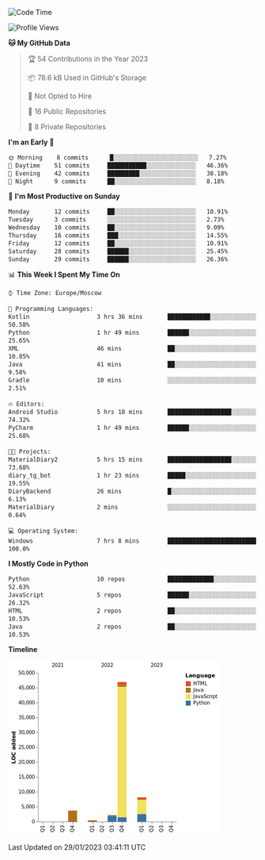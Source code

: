 <!--START_SECTION:waka-->
![Code Time](http://img.shields.io/badge/Code%20Time-7%20hrs%208%20mins-blue)

![Profile Views](http://img.shields.io/badge/Profile%20Views-70-blue)

**🐱 My GitHub Data** 

> 🏆 54 Contributions in the Year 2023
 > 
> 📦 78.6 kB Used in GitHub's Storage 
 > 
> 🚫 Not Opted to Hire
 > 
> 📜 16 Public Repositories 
 > 
> 🔑 8 Private Repositories  
 > 
**I'm an Early 🐤** 

```text
🌞 Morning    8 commits      █░░░░░░░░░░░░░░░░░░░░░░░░   7.27% 
🌆 Daytime    51 commits     ███████████░░░░░░░░░░░░░░   46.36% 
🌃 Evening    42 commits     █████████░░░░░░░░░░░░░░░░   38.18% 
🌙 Night      9 commits      ██░░░░░░░░░░░░░░░░░░░░░░░   8.18%

```
📅 **I'm Most Productive on Sunday** 

```text
Monday       12 commits     ██░░░░░░░░░░░░░░░░░░░░░░░   10.91% 
Tuesday      3 commits      ░░░░░░░░░░░░░░░░░░░░░░░░░   2.73% 
Wednesday    10 commits     ██░░░░░░░░░░░░░░░░░░░░░░░   9.09% 
Thursday     16 commits     ███░░░░░░░░░░░░░░░░░░░░░░   14.55% 
Friday       12 commits     ██░░░░░░░░░░░░░░░░░░░░░░░   10.91% 
Saturday     28 commits     ██████░░░░░░░░░░░░░░░░░░░   25.45% 
Sunday       29 commits     ██████░░░░░░░░░░░░░░░░░░░   26.36%

```


📊 **This Week I Spent My Time On** 

```text
⌚︎ Time Zone: Europe/Moscow

💬 Programming Languages: 
Kotlin                   3 hrs 36 mins       ████████████░░░░░░░░░░░░░   50.58% 
Python                   1 hr 49 mins        ██████░░░░░░░░░░░░░░░░░░░   25.65% 
XML                      46 mins             ██░░░░░░░░░░░░░░░░░░░░░░░   10.85% 
Java                     41 mins             ██░░░░░░░░░░░░░░░░░░░░░░░   9.58% 
Gradle                   10 mins             ░░░░░░░░░░░░░░░░░░░░░░░░░   2.51%

🔥 Editors: 
Android Studio           5 hrs 18 mins       ██████████████████░░░░░░░   74.32% 
PyCharm                  1 hr 49 mins        ██████░░░░░░░░░░░░░░░░░░░   25.68%

🐱‍💻 Projects: 
MaterialDiary2           5 hrs 15 mins       ██████████████████░░░░░░░   73.68% 
diary_tg_bot             1 hr 23 mins        █████░░░░░░░░░░░░░░░░░░░░   19.55% 
DiaryBackend             26 mins             █░░░░░░░░░░░░░░░░░░░░░░░░   6.13% 
MaterialDiary            2 mins              ░░░░░░░░░░░░░░░░░░░░░░░░░   0.64%

💻 Operating System: 
Windows                  7 hrs 8 mins        █████████████████████████   100.0%

```

**I Mostly Code in Python** 

```text
Python                   10 repos            █████████████░░░░░░░░░░░░   52.63% 
JavaScript               5 repos             ██████░░░░░░░░░░░░░░░░░░░   26.32% 
HTML                     2 repos             ██░░░░░░░░░░░░░░░░░░░░░░░   10.53% 
Java                     2 repos             ██░░░░░░░░░░░░░░░░░░░░░░░   10.53%

```


**Timeline**

![Chart not found](https://raw.githubusercontent.com/Adlemex/Adlemex/main/charts/bar_graph.png) 


 Last Updated on 29/01/2023 03:41:11 UTC
<!--END_SECTION:waka-->
